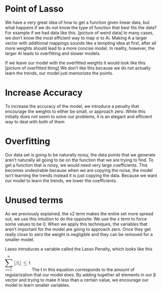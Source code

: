 # Point of Lasso
We have a very great idea of how to get a function given linear data, but what happens if we do not know the type of function that best fits the data?
For example if we had data like this.
[picture of weird data]
In many cases, we don’t know the most efficient way to map xi to Ai. Making A a larger vector with additional mappings sounds like a tempting idea at first, after all more weights should lead to a more concise model. In reality, however, the larger Ai leads to overfitting and slower models.

If we leave our model with the overfitted weights it would look like this
[picture of overfitted thing]
We don’t like this because we do not actually learn the trends, our model just memorizes the points.

# Increase Accuracy
 To increase the accuracy of the model, we introduce a penalty that encourage the weights to either be small, or approach zero. While this initially does not seem to solve our problems, it is an elegant and efficient way to deal with both of them

# Overfitting
Our data set is going to be naturally noisy, the data points that we generate aren’t naturally all going to be on the function that we are trying to find. To get a function that is noisy, we would need very large coefficients. This becomes undesirable because when we are copying the noise, the model isn’t learning the trends instead it is just copying the data. Because we want our model to learn the trends, we lower the coefficients.

# Unused terms
As we previously explained, the x2 term makes the entire set more spread out, we use this intuition to do the opposite: We use the x term to force some values to be 0. When we apply this techniques, the variables that aren’t important for the model are going to approach zero. Once they get really close to zero the weight is negligible and they can be removed for a smaller model.

Lasso introduces a variable called the Lasso Penalty, which looks like this

<img src="/images/CodeCogsEqn (1).gif">
The t in this equation corresponds to the amount of regularization that our model does. By adding together all elements in our β vector and trying to make it less than a certain value, we encourage our model to learn smaller variables.
